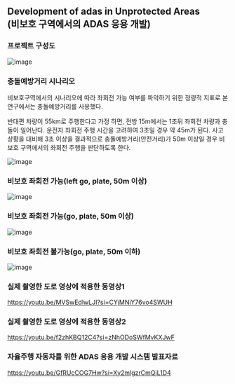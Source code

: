 ## Development of adas in Unprotected Areas  <br/> (비보호 구역에서의 ADAS 응용 개발) 
### 프로젝트 구성도
![image](https://github.com/parseyoung/Development-of-adas-in-Unprotected-Areas/assets/104110839/af010cf9-7da9-46e9-9f80-45f3b4c9cdea)
### 충돌예방거리 시나리오
비보호구역에서의 시나리오에 따라 좌회전 가능 여부를 파악하기 위한 정량적 지표로 본 연구에서는 충돌예방거리를 사용했다. 

반대편 차량이 55km로 주행한다고 가정 하면, 전방 15m에서는 1초뒤 좌회전 차량과 충돌이 일어난다. 운전자 좌회전 주행 시간을 고려하여 3초일 경우 약 45m가 된다. 사고상황을 대비해 3초 이상을 결과적으로 충돌예방거리(안전거리)가 50m 이상일 경우 비보호 구역에서의 좌회전 주행을 판단하도록 한다.    

![image](https://github.com/parseyoung/Development-of-adas-in-Unprotected-Areas/assets/104110839/7ded54d8-2d47-4df2-8e2d-0dd77f09bb1c)
### 비보호 좌회전 가능(left go, plate, 50m 이상)
![image](https://github.com/parseyoung/Development-of-adas-in-Unprotected-Areas/assets/104110839/1a258f67-fdd0-4ed8-a337-1f8c87de9078)
### 비보호 좌회전 가능(go, plate, 50m 이상)
![image](https://github.com/parseyoung/Development-of-adas-in-Unprotected-Areas/assets/104110839/49619427-7791-47d9-85cd-61ddcfc778c9)
### 비보호 좌회전 불가능(go, plate, 50m 이하)
![image](https://github.com/parseyoung/Development-of-adas-in-Unprotected-Areas/assets/104110839/e46fbf96-2a74-4357-9637-42e727d90e45)
### 실제 촬영한 도로 영상에 적용한 동영상1
https://youtu.be/MVSwEdlwLJI?si=CYjMNiY76vo4SWUH
### 실제 촬영한 도로 영상에 적용한 동영상2
https://youtu.be/f2zhKBQ12C4?si=zNhODoSWfMvKXJwF
### 자율주행 자동차를 위한 ADAS 응용 개발 시스템 발표자료
https://youtu.be/GfRUcCOG7Hw?si=Xy2mlgzrCmQjL1D4


